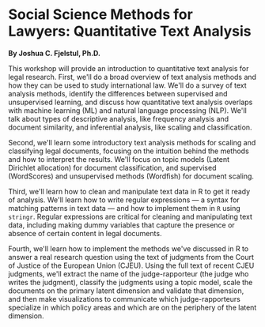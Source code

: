 # Social Science Methods for Lawyers: Quantitative Text Analysis

**By Joshua C. Fjelstul, Ph.D.**

This workshop will provide an introduction to quantitative text analysis for legal research. First, we'll do a broad overview of text analysis methods and how they can be used to study international law. We'll do a survey of text analysis methods, identify the differences between supervised and unsupervised learning, and discuss how quantitative text analysis overlaps with machine learning (ML) and natural language processing (NLP). We'll talk about types of descriptive analysis, like frequency analysis and document similarity, and inferential analysis, like scaling and classification. 

Second, we'll learn some introductory text analysis methods for scaling and classifying legal documents, focusing on the intuition behind the methods and how to interpret the results. We'll focus on topic models (Latent Dirichlet allocation) for document classification, and supervised (WordScores) and unsupervised methods (Wordfish) for document scaling. 

Third, we'll learn how to clean and manipulate text data in R to get it ready of analysis. We'll learn how to write regular expressions — a syntax for matching patterns in text data — and how to implement them in `R` using `stringr`. Regular expressions are critical for cleaning and manipulating text data, including making dummy variables that capture the presence or absence of certain content in legal documents. 

Fourth, we'll learn how to implement the methods we've discussed in R to answer a real research question using the text of judgments from the Court of Justice of the European Union (CJEU). Using the full text of recent CJEU judgments, we'll extract the name of the judge-rapporteur (the judge who writes the judgment), classify the judgments using a topic model, scale the documents on the primary latent dimension and validate that dimension, and then make visualizations to communicate which judge-rapporteurs specialize in which policy areas and which are on the periphery of the latent dimension.
